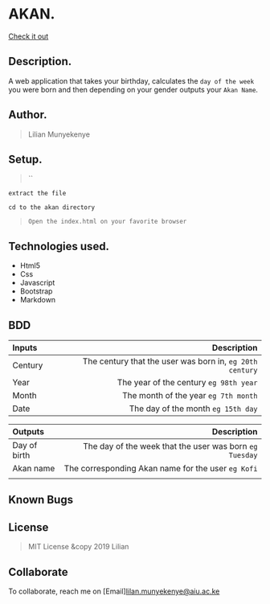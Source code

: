 # AKAN.
[Check it out](https://github.com/wendymunyasi/Akan-IP2/)

## Description.
A web application that takes your birthday, calculates the ``day of the week`` you were born and then depending on your gender outputs your ``Akan Name``. 

## Author.
 > Lilian Munyekenye

 ## Setup.
 > ``
 
 ``extract the file``
 
 ``cd to the akan directory``
 
 > ``Open the index.html on your favorite browser``

## Technologies used.
  * Html5
  * Css
  * Javascript
  * Bootstrap
  * Markdown
  
## BDD
| Inputs |  Description |
| :---         |          ---: |
| Century   | The century that the user was born in, ``eg 20th century``|
| Year     | The year of the century ``eg 98th year``   |
| Month     | The month of the year ``eg 7th month``     |
| Date     |  The day of the month ``eg 15th day`` |


| Outputs |  Description |
| :---         |          ---: |
| Day of birth  | The day of the week that the user was born ``eg Tuesday`` |
| Akan name    |  The corresponding Akan name for the user ``eg Kofi``    |
|     |      |


## Known Bugs


## License
> MIT License &copy 2019 Lilian 

## Collaborate
To collaborate, reach me on [Email]lilan.munyekenye@aiu.ac.ke